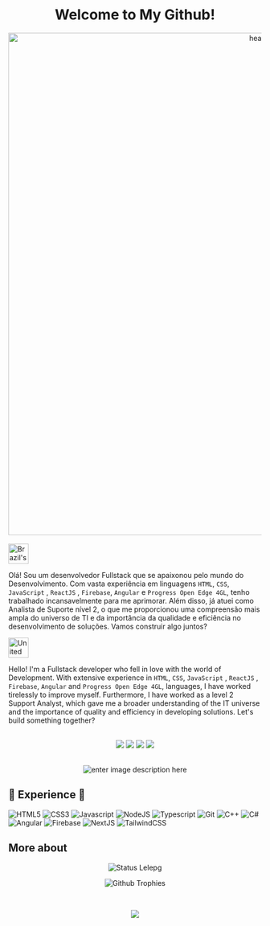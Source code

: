 
<div align="center">
<h1>Welcome to My Github!</h1>


<img width="1000" alt="header_1" src="https://github.com/ikewagner/ikewagner/assets/25329337/d945ed58-7c7b-4427-add7-53c9f6acafbb">


</div>

<br>

<img src="https://user-images.githubusercontent.com/102333181/183000071-0c8845b5-e71b-4c74-8912-05e3145f3fa1.png" alt="Brazil's flag" width="40">

Olá! Sou um desenvolvedor Fullstack que se apaixonou pelo mundo do Desenvolvimento. Com vasta experiência em linguagens `HTML`, `CSS`, `JavaScript` , `ReactJS` , `Firebase`, `Angular` e `Progress Open Edge 4GL`, tenho trabalhado incansavelmente para me aprimorar. Além disso, já atuei como Analista de Suporte nível 2, o que me proporcionou uma compreensão mais ampla do universo de TI e da importância da qualidade e eficiência no desenvolvimento de soluções. Vamos construir algo juntos?

<img src="https://user-images.githubusercontent.com/102333181/183000154-724b273a-f987-4128-88c0-0edc3b809bde.png" alt="United states's flag" width="40">

Hello! I'm a Fullstack developer who fell in love with the world of Development. With extensive experience in  `HTML`, `CSS`, `JavaScript` , `ReactJS` , `Firebase`, `Angular` and `Progress Open Edge 4GL`, languages, I have worked tirelessly to improve myself. Furthermore, I have worked as a level 2 Support Analyst, which gave me a broader understanding of the IT universe and the importance of quality and efficiency in developing solutions. Let's build something together?


<br>

<div align="center">
<a>
 <a href="https://www.linkedin.com/in/henrique-wagner-061515137/"><img src="https://img.shields.io/badge/LinkedIn-0077B5?style=for-the-badge&logo=linkedin&logoColor=white"></img></a>
<a href="https://www.instagram.com/ikewagner_/"><img src="https://img.shields.io/badge/Instagram-E4405F?style=for-the-badge&logo=instagram&logoColor=white"></img></a>
<a href="https://twitter.com/_ikewagner"><img src="https://img.shields.io/badge/Twitter-1DA1F2?style=for-the-badge&logo=twitter&logoColor=white"></img></a>
<a href="mailto:wagner.ike@gmail.com"><img src="https://img.shields.io/badge/-Gmail-%23333?style=for-the-badge&logo=gmail&logoColor=white" target="_blank"></a>
</div>
<br>

<div align="center">

![enter image description here](https://github-readme-stats.vercel.app/api/top-langs/?username=ikewagner&&langs_count=8&layout=compact&theme=dracula)

</div>

## 🌟 Experience 🌟

![HTML5](https://img.shields.io/badge/HTML5-E34F26?style=for-the-badge&logo=html5&logoColor=white)
![CSS3](https://img.shields.io/badge/CSS3-1572B6?style=for-the-badge&logo=css3&logoColor=white)
![Javascript](https://img.shields.io/badge/JavaScript-323330?style=for-the-badge&logo=javascript&logoColor=F7DF1E)
![NodeJS](https://img.shields.io/badge/Node.js-43853D?style=for-the-badge&logo=node.js&logoColor=white)
![Typescript](https://img.shields.io/badge/TypeScript-007ACC?style=for-the-badge&logo=typescript&logoColor=white)
![Git](https://img.shields.io/badge/GIT-E44C30?style=for-the-badge&logo=git&logoColor=white)
![C++](https://img.shields.io/badge/C%2B%2B-00599C?style=for-the-badge&logo=c%2B%2B&logoColor=white)
![C#](https://img.shields.io/badge/C%23-239120?style=for-the-badge&logo=c-sharp&logoColor=white)
![Angular](https://img.shields.io/badge/Angular-DD0031?style=for-the-badge&logo=angular&logoColor=white)
![Firebase](https://img.shields.io/badge/firebase-%23039BE5.svg?logo=firebase&style=for-the-badge)
![NextJS](https://img.shields.io/badge/next.js-000000?style=for-the-badge&logo=nextdotjs&logoColor=white)
![TailwindCSS](https://img.shields.io/badge/Tailwind_CSS-38B2AC?style=for-the-badge&logo=tailwind-css&logoColor=white)


## More about

<div align="center">


![Status Lelepg](http://github-profile-summary-cards.vercel.app/api/cards/stats?username=ikewagner&theme=nord_dark) 

 
![Github Trophies](https://github-profile-trophy.vercel.app/?username=ikewagner&theme=nord&column=6&row=1&margin-w=10)
 
 <br>

![](https://komarev.com/ghpvc/?username=ikewagner&color=blue)

</div>

